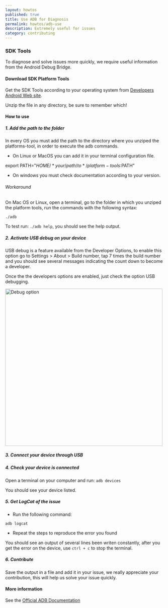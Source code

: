```yaml
---
layout: howtos
published: true
title: Use ADB for Diagnosis
permalink: howtos/adb-use
description: Extremely useful for issues
category: contributing
---
```


### SDK Tools

To diagnose and solve issues more quickly, we require useful information from the Android Debug Bridge.

#### Download SDK Platform Tools

Get the SDK Tools according to your operating system from [Developers Android Web site](https://developer.android.com/studio/releases/platform-tools).

Unzip the file in any directory, be sure to remember which!

#### How to use

##### 1. Add the path to the folder

In every OS you must add the path to the directory where you unziped the platforms-tool, in order to execute the adb commands.

- On Linux or MacOS you can add it in your terminal configuration file.

export PATH="$HOME/*your/path/to*/platform-tools:$PATH"

- On windows you must check documentation according to your version.

###### Workaround

On Mac OS or Linux, open a terminal, go to the folder in which you unziped the platform tools, run the commands with the following syntax:

```./adb```

To test run: ```./adb help```, you should see the help output.

##### 2. Activate USB debug on your device

USB debug is a feature available from the Developer Options, to enable this option go to Settings > About > Build number, tap 7 times the build number and you should see several messages indicating the count down to become a developer.

Once the the developers options are enabled, just check the option USB debugging.

<img src="{{ 'images/posts/debug.png' | absolute_url}}" alt="Debug option" height="500">

##### 3. Connect your device through USB

##### 4. Check your device is connected

Open a terminal on your computer and run: ```adb devices```

You should see your device listed.

##### 5. Get LogCat of the issue

- Run the following command:

```adb logcat```

- Repeat the steps to reproduce the error you found

You should see an output of several lines been writen constantly, after you get the error on the device, use ```ctrl + c``` to stop the terminal.

##### 6. Contribute

Save the output in a file and add it in your issue, we really appreciate your contribution, this will help us solve your issue quickly.

#### More information

See the [Official ADB Documentation](https://developer.android.com/studio/command-line/adb)